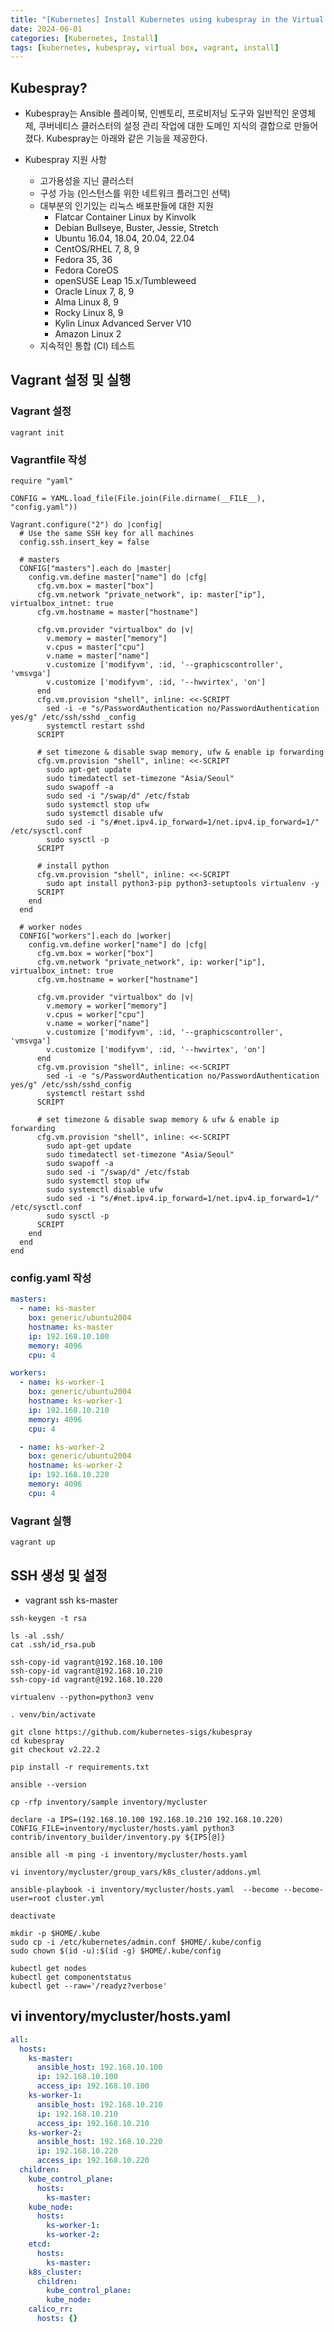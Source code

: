 ```yaml
---
title: "[Kubernetes] Install Kubernetes using kubespray in the Virtual Box"
date: 2024-06-01
categories: [Kubernetes, Install]
tags: [kubernetes, kubespray, virtual box, vagrant, install]
---
```


## Kubespray?
- Kubespray는 Ansible 플레이북, 인벤토리, 프로비저닝 도구와 일반적인 운영체제, 쿠버네티스 클러스터의 설정 관리 작업에 대한 도메인 지식의 결합으로 만들어졌다. Kubespray는 아래와 같은 기능을 제공한다.

- Kubespray 지원 사항
  - 고가용성을 지닌 클러스터
  - 구성 가능 (인스턴스를 위한 네트워크 플러그인 선택)
  - 대부분의 인기있는 리눅스 배포판들에 대한 지원
    - Flatcar Container Linux by Kinvolk
    - Debian Bullseye, Buster, Jessie, Stretch
    - Ubuntu 16.04, 18.04, 20.04, 22.04
    - CentOS/RHEL 7, 8, 9
    - Fedora 35, 36
    - Fedora CoreOS
    - openSUSE Leap 15.x/Tumbleweed
    - Oracle Linux 7, 8, 9
    - Alma Linux 8, 9
    - Rocky Linux 8, 9
    - Kylin Linux Advanced Server V10
    - Amazon Linux 2
  - 지속적인 통합 (CI) 테스트

## Vagrant 설정 및 실행
### Vagrant 설정
```
vagrant init
```

### Vagrantfile 작성
```
require "yaml"  

CONFIG = YAML.load_file(File.join(File.dirname(__FILE__), "config.yaml"))

Vagrant.configure("2") do |config|
  # Use the same SSH key for all machines
  config.ssh.insert_key = false

  # masters
  CONFIG["masters"].each do |master|
    config.vm.define master["name"] do |cfg|
      cfg.vm.box = master["box"]
      cfg.vm.network "private_network", ip: master["ip"], virtualbox_intnet: true
      cfg.vm.hostname = master["hostname"]

      cfg.vm.provider "virtualbox" do |v|
        v.memory = master["memory"]
        v.cpus = master["cpu"]
        v.name = master["name"]
        v.customize ['modifyvm', :id, '--graphicscontroller', 'vmsvga']
        v.customize ['modifyvm', :id, '--hwvirtex', 'on']
      end
      cfg.vm.provision "shell", inline: <<-SCRIPT
        sed -i -e "s/PasswordAuthentication no/PasswordAuthentication yes/g" /etc/ssh/sshd _config
        systemctl restart sshd
      SCRIPT

      # set timezone & disable swap memory, ufw & enable ip forwarding
      cfg.vm.provision "shell", inline: <<-SCRIPT
        sudo apt-get update
        sudo timedatectl set-timezone "Asia/Seoul"
        sudo swapoff -a
        sudo sed -i "/swap/d" /etc/fstab
        sudo systemctl stop ufw
        sudo systemctl disable ufw
        sudo sed -i "s/#net.ipv4.ip_forward=1/net.ipv4.ip_forward=1/" /etc/sysctl.conf
        sudo sysctl -p
      SCRIPT

      # install python
      cfg.vm.provision "shell", inline: <<-SCRIPT
        sudo apt install python3-pip python3-setuptools virtualenv -y
      SCRIPT
    end
  end
  
  # worker nodes
  CONFIG["workers"].each do |worker|
    config.vm.define worker["name"] do |cfg|
      cfg.vm.box = worker["box"]
      cfg.vm.network "private_network", ip: worker["ip"], virtualbox_intnet: true
      cfg.vm.hostname = worker["hostname"]
      
      cfg.vm.provider "virtualbox" do |v|
        v.memory = worker["memory"]
        v.cpus = worker["cpu"]
        v.name = worker["name"]
        v.customize ['modifyvm', :id, '--graphicscontroller', 'vmsvga']
        v.customize ['modifyvm', :id, '--hwvirtex', 'on']
      end
      cfg.vm.provision "shell", inline: <<-SCRIPT
        sed -i -e "s/PasswordAuthentication no/PasswordAuthentication yes/g" /etc/ssh/sshd_config
        systemctl restart sshd
      SCRIPT

      # set timezone & disable swap memory & ufw & enable ip forwarding
      cfg.vm.provision "shell", inline: <<-SCRIPT
        sudo apt-get update
        sudo timedatectl set-timezone "Asia/Seoul"
        sudo swapoff -a
        sudo sed -i "/swap/d" /etc/fstab
        sudo systemctl stop ufw
        sudo systemctl disable ufw
        sudo sed -i "s/#net.ipv4.ip_forward=1/net.ipv4.ip_forward=1/" /etc/sysctl.conf
        sudo sysctl -p
      SCRIPT
    end
  end
end
```

### config.yaml 작성
```yaml
masters:
  - name: ks-master
    box: generic/ubuntu2004
    hostname: ks-master
    ip: 192.168.10.100
    memory: 4096
    cpu: 4

workers:
  - name: ks-worker-1
    box: generic/ubuntu2004
    hostname: ks-worker-1
    ip: 192.168.10.210
    memory: 4096
    cpu: 4

  - name: ks-worker-2
    box: generic/ubuntu2004
    hostname: ks-worker-2
    ip: 192.168.10.220
    memory: 4096
    cpu: 4
```

### Vagrant 실행
```
vagrant up
```

## SSH 생성 및 설정
- vagrant ssh ks-master

```
ssh-keygen -t rsa

ls -al .ssh/
cat .ssh/id_rsa.pub

ssh-copy-id vagrant@192.168.10.100
ssh-copy-id vagrant@192.168.10.210
ssh-copy-id vagrant@192.168.10.220
```

```
virtualenv --python=python3 venv

. venv/bin/activate

git clone https://github.com/kubernetes-sigs/kubespray
cd kubespray
git checkout v2.22.2

pip install -r requirements.txt

ansible --version

cp -rfp inventory/sample inventory/mycluster

declare -a IPS=(192.168.10.100 192.168.10.210 192.168.10.220)
CONFIG_FILE=inventory/mycluster/hosts.yaml python3 contrib/inventory_builder/inventory.py ${IPS[@]}

ansible all -m ping -i inventory/mycluster/hosts.yaml

vi inventory/mycluster/group_vars/k8s_cluster/addons.yml

ansible-playbook -i inventory/mycluster/hosts.yaml  --become --become-user=root cluster.yml

deactivate
```

```
mkdir -p $HOME/.kube
sudo cp -i /etc/kubernetes/admin.conf $HOME/.kube/config
sudo chown $(id -u):$(id -g) $HOME/.kube/config

kubectl get nodes
kubectl get componentstatus
kubectl get --raw='/readyz?verbose'
```

## vi inventory/mycluster/hosts.yaml
```yaml
all:
  hosts:
    ks-master:
      ansible_host: 192.168.10.100
      ip: 192.168.10.100
      access_ip: 192.168.10.100
    ks-worker-1:
      ansible_host: 192.168.10.210
      ip: 192.168.10.210
      access_ip: 192.168.10.210
    ks-worker-2:
      ansible_host: 192.168.10.220
      ip: 192.168.10.220
      access_ip: 192.168.10.220
  children:
    kube_control_plane:
      hosts:
        ks-master:
    kube_node:
      hosts:
        ks-worker-1:
        ks-worker-2:
    etcd:
      hosts:
        ks-master:
    k8s_cluster:
      children:
        kube_control_plane:
        kube_node:
    calico_rr:
      hosts: {}
```